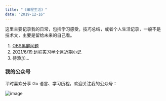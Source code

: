 ```yaml
---
title: "《编程生活》"
date: "2019-12-16"
---
```


这里主要记录我的日常，包括学习感受，技巧总结，或者个人生活记录，一般不是技术文，主要是留给未来的自己看。

1. [OBS黑屏问题](/posts/chore/OBS)
2. [2021/6/19 远程实习半个月近期小记](/posts/chore/2021-06-19-recent-life)
3. 待添加...

### 我的公众号

平时喜欢分享 Go 语言、学习历程，欢迎关注我的公众号：

![image](https://gitee.com/sh1luo/imgs/raw/master/imgs/qrcode_for_gh_8b9d3fa3063c_344%20(1).jpg)
